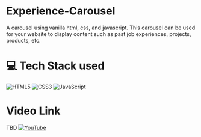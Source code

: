 # Experience-Carousel
A carousel using vanilla html, css, and javascript. This carousel can be used for your website to display content such as past job experiences, projects, products, etc.

# 💻 Tech Stack used
![HTML5](https://img.shields.io/badge/html5-%23E34F26.svg?style=for-the-badge&logo=html5&logoColor=white) ![CSS3](https://img.shields.io/badge/css3-%231572B6.svg?style=for-the-badge&logo=css3&logoColor=white) ![JavaScript](https://img.shields.io/badge/javascript-%23323330.svg?style=for-the-badge&logo=javascript&logoColor=%23F7DF1E)

# Video Link
TBD
[![YouTube](https://img.shields.io/badge/YouTube-%23FF0000.svg?logo=YouTube&logoColor=white)](https://youtube.com/@gsdiniz) 